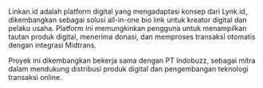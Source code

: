 Linkan.id adalah platform digital yang mengadaptasi konsep dari Lynk.id, dikembangkan sebagai solusi all-in-one bio link untuk kreator digital dan pelaku usaha. Platform ini memungkinkan pengguna untuk menampilkan tautan produk digital, menerima donasi, dan memproses transaksi otomatis dengan integrasi Midtrans.

Proyek ini dikembangkan bekerja sama dengan PT Indobuzz, sebagai mitra dalam mendukung distribusi produk digital dan pengembangan teknologi transaksi online.
